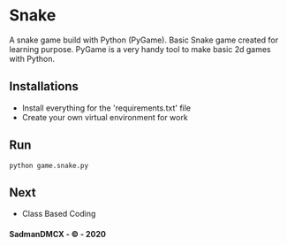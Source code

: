 # Snake
A snake game build with Python (PyGame). Basic Snake game created for learning purpose. PyGame is a very handy tool to make basic 2d games with Python.

## Installations
  - Install everything for the 'requirements.txt' file
  - Create your own virtual environment for work

## Run 
```
python game.snake.py
```
## Next
  - Class Based Coding

#### SadmanDMCX - &copy; - 2020
